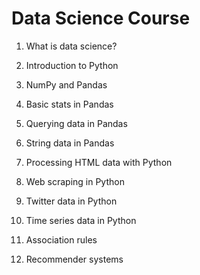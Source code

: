 # Data Science Course

1. What is data science? 

2. Introduction to Python

3. NumPy and Pandas

4. Basic stats in Pandas

5. Querying data in Pandas

6. String data in Pandas

7. Processing HTML data with Python

8. Web scraping in Python

9. Twitter data in Python

10. Time series data in Python

11. Association rules

12. Recommender systems
